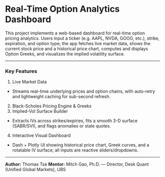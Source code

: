 # Real-Time Option Analytics Dashboard

This project implements a web-based dashboard for real-time option pricing analytics. Users input a ticker (e.g. AAPL, NVDA, GOOG, etc.), strike, expiration, and option type; the app fetches live market data, shows the current stock price and a historical price chart, computes and displays Option Greeks, and visualizes the implied volatility surface.




---

### Key Features
1. Live Market Data
  - Streams real-time underlying prices and option chains, with auto-retry and lightweight caching for sub-second refresh.
2. Black-Scholes Pricing Engine & Greeks
3. Implied-Vol Surface Builder
  - Extracts IVs across strikes/expiries, fits a smooth 3-D surface (SABR/SVI), and flags anomalies or stale quotes.
4. Interactive Visual Dashboard
  - Dash + Plotly UI showing historical price chart, Greek curves, and a rotatable IV surface; all inputs are reactive sliders/dropdowns.





---


**Author:** Thomas Tse
**Mentor:** Mitch Gao, Ph.D. — Director, Desk Quant (Unified Global Markets), UBS
